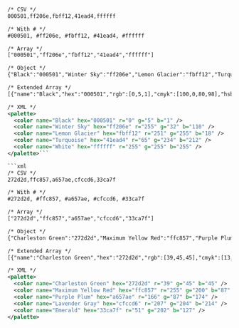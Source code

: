 ```xml
/* CSV */
000501,ff206e,fbff12,41ead4,ffffff

/* With # */
#000501, #ff206e, #fbff12, #41ead4, #ffffff

/* Array */
["000501","ff206e","fbff12","41ead4","ffffff"]

/* Object */
{"Black":"000501","Winter Sky":"ff206e","Lemon Glacier":"fbff12","Turquoise":"41ead4","White":"ffffff"}

/* Extended Array */
[{"name":"Black","hex":"000501","rgb":[0,5,1],"cmyk":[100,0,80,98],"hsb":[132,100,2],"hsl":[132,100,1],"lab":[1,-2,1]},{"name":"Winter Sky","hex":"ff206e","rgb":[255,32,110],"cmyk":[0,87,57,0],"hsb":[339,87,100],"hsl":[339,100,56],"lab":[56,80,16]},{"name":"Lemon Glacier","hex":"fbff12","rgb":[251,255,18],"cmyk":[2,0,93,0],"hsb":[61,93,100],"hsl":[61,100,54],"lab":[97,-23,93]},{"name":"Turquoise","hex":"41ead4","rgb":[65,234,212],"cmyk":[72,0,9,8],"hsb":[172,72,92],"hsl":[172,80,59],"lab":[84,-47,-2]},{"name":"White","hex":"ffffff","rgb":[255,255,255],"cmyk":[0,0,0,0],"hsb":[0,0,100],"hsl":[0,0,100],"lab":[100,0,0]}]

/* XML */
<palette>
  <color name="Black" hex="000501" r="0" g="5" b="1" />
  <color name="Winter Sky" hex="ff206e" r="255" g="32" b="110" />
  <color name="Lemon Glacier" hex="fbff12" r="251" g="255" b="18" />
  <color name="Turquoise" hex="41ead4" r="65" g="234" b="212" />
  <color name="White" hex="ffffff" r="255" g="255" b="255" />
</palette>```

```xml
/* CSV */
272d2d,ffc857,a657ae,cfccd6,33ca7f

/* With # */
#272d2d, #ffc857, #a657ae, #cfccd6, #33ca7f

/* Array */
["272d2d","ffc857","a657ae","cfccd6","33ca7f"]

/* Object */
{"Charleston Green":"272d2d","Maximum Yellow Red":"ffc857","Purple Plum":"a657ae","Lavender Gray":"cfccd6","Emerald":"33ca7f"}

/* Extended Array */
[{"name":"Charleston Green","hex":"272d2d","rgb":[39,45,45],"cmyk":[13,0,0,82],"hsb":[180,13,18],"hsl":[180,7,16],"lab":[18,-3,-1]},{"name":"Maximum Yellow Red","hex":"ffc857","rgb":[255,200,87],"cmyk":[0,22,66,0],"hsb":[40,66,100],"hsl":[40,100,67],"lab":[84,8,62]},{"name":"Purple Plum","hex":"a657ae","rgb":[166,87,174],"cmyk":[5,50,0,32],"hsb":[294,50,68],"hsl":[294,35,51],"lab":[49,46,-33]},{"name":"Lavender Gray","hex":"cfccd6","rgb":[207,204,214],"cmyk":[3,5,0,16],"hsb":[258,5,84],"hsl":[258,11,82],"lab":[83,3,-5]},{"name":"Emerald","hex":"33ca7f","rgb":[51,202,127],"cmyk":[75,0,37,21],"hsb":[150,75,79],"hsl":[150,60,50],"lab":[73,-56,27]}]

/* XML */
<palette>
  <color name="Charleston Green" hex="272d2d" r="39" g="45" b="45" />
  <color name="Maximum Yellow Red" hex="ffc857" r="255" g="200" b="87" />
  <color name="Purple Plum" hex="a657ae" r="166" g="87" b="174" />
  <color name="Lavender Gray" hex="cfccd6" r="207" g="204" b="214" />
  <color name="Emerald" hex="33ca7f" r="51" g="202" b="127" />
</palette>
```